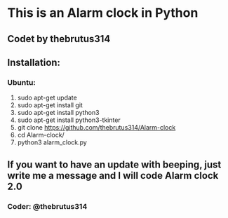 # This is an Alarm clock in Python
## Codet by thebrutus314


## Installation:

### Ubuntu:
1. sudo apt-get update
2. sudo apt-get install git
3. sudo apt-get install python3
4. sudo apt-get install python3-tkinter
5. git clone https://github.com/thebrutus314/Alarm-clock
6. cd Alarm-clock/
7. python3 alarm_clock.py

## If you want to have an update with beeping, just write me a message and I will code Alarm clock 2.0

### Coder: @thebrutus314